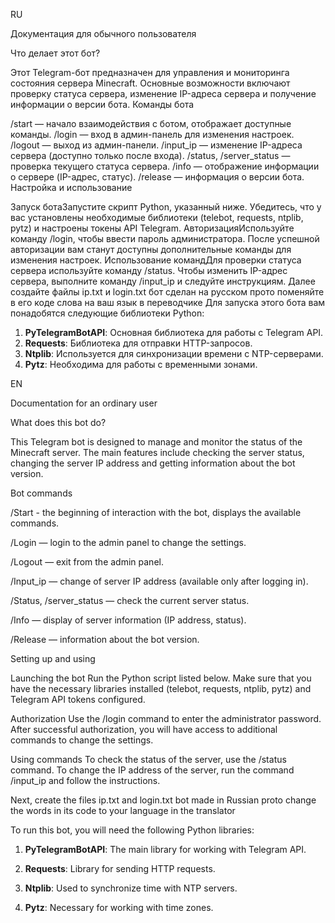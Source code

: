 RU


Документация для обычного пользователя


Что делает этот бот?

Этот Telegram-бот предназначен для управления и мониторинга состояния сервера Minecraft. Основные возможности включают проверку статуса сервера, изменение IP-адреса сервера и получение информации о версии бота.
Команды бота

/start — начало взаимодействия с ботом, отображает доступные команды.
/login — вход в админ-панель для изменения настроек.
/logout — выход из админ-панели.
/input_ip — изменение IP-адреса сервера (доступно только после входа).
/status, /server_status — проверка текущего статуса сервера.
/info — отображение информации о сервере (IP-адрес, статус).
/release — информация о версии бота.
Настройка и использование

Запуск ботаЗапустите скрипт Python, указанный ниже. Убедитесь, что у вас установлены необходимые библиотеки (telebot, requests, ntplib, pytz) и настроены токены API Telegram.
АвторизацияИспользуйте команду /login, чтобы ввести пароль администратора. После успешной авторизации вам станут доступны дополнительные команды для изменения настроек.
Использование командДля проверки статуса сервера используйте команду /status. Чтобы изменить IP-адрес сервера, выполните команду /input_ip и следуйте инструкциям.
Далее создайте файлы ip.txt и login.txt бот сделан на русском прото поменяйте в его коде слова на ваш язык в переводчике
Для запуска этого бота вам понадобятся следующие библиотеки Python:
1. **PyTelegramBotAPI**: Основная библиотека для работы с Telegram API.
2. **Requests**: Библиотека для отправки HTTP-запросов.
3. **Ntplib**: Используется для синхронизации времени с NTP-серверами.
4. **Pytz**: Необходима для работы с временными зонами.

EN


Documentation for an ordinary user



What does this bot do?

This Telegram bot is designed to manage and monitor the status of the Minecraft server. The main features include checking the server status, changing the server IP address and getting information about the bot version.

Bot commands

/Start - the beginning of interaction with the bot, displays the available commands.

/Login — login to the admin panel to change the settings.

/Logout — exit from the admin panel.

/Input_ip — change of server IP address (available only after logging in).

/Status, /server_status — check the current server status.

/Info — display of server information (IP address, status).

/Release — information about the bot version.

Setting up and using

Launching the bot Run the Python script listed below. Make sure that you have the necessary libraries installed (telebot, requests, ntplib, pytz) and Telegram API tokens configured.

Authorization Use the /login command to enter the administrator password. After successful authorization, you will have access to additional commands to change the settings.

Using commands To check the status of the server, use the /status command. To change the IP address of the server, run the command /input_ip and follow the instructions.

Next, create the files ip.txt and login.txt bot made in Russian proto change the words in its code to your language in the translator

To run this bot, you will need the following Python libraries:

1. **PyTelegramBotAPI**: The main library for working with Telegram API.

2. **Requests**: Library for sending HTTP requests.

3. **Ntplib**: Used to synchronize time with NTP servers.

4. **Pytz**: Necessary for working with time zones.
